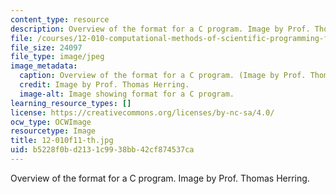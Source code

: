 ```yaml
---
content_type: resource
description: Overview of the format for a C program. Image by Prof. Thomas Herring.
file: /courses/12-010-computational-methods-of-scientific-programming-fall-2011/b5228f0bd2131c9938bb42cf874537ca_12-010f11-th.jpg
file_size: 24097
file_type: image/jpeg
image_metadata:
  caption: Overview of the format for a C program. (Image by Prof. Thomas Herring.)
  credit: Image by Prof. Thomas Herring.
  image-alt: Image showing format for a C program.
learning_resource_types: []
license: https://creativecommons.org/licenses/by-nc-sa/4.0/
ocw_type: OCWImage
resourcetype: Image
title: 12-010f11-th.jpg
uid: b5228f0b-d213-1c99-38bb-42cf874537ca
---
```

Overview of the format for a C program. Image by Prof. Thomas Herring.